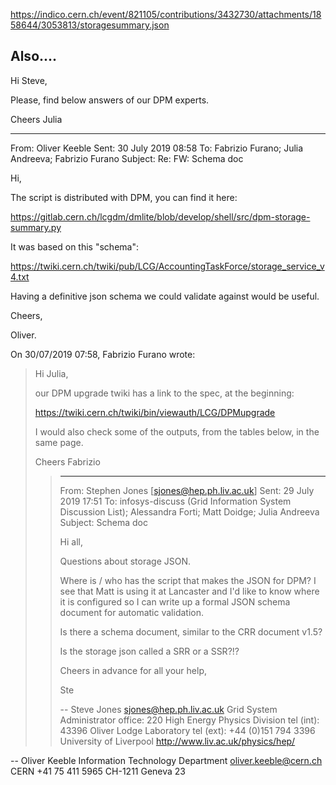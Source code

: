 https://indico.cern.ch/event/821105/contributions/3432730/attachments/1858644/3053813/storagesummary.json

Also....
----------------------------

Hi Steve,

Please, find below answers of our DPM experts.

Cheers
Julia
________________________________________
From: Oliver Keeble
Sent: 30 July 2019 08:58
To: Fabrizio Furano; Julia Andreeva; Fabrizio Furano
Subject: Re: FW: Schema doc

Hi,

The script is distributed with DPM, you can find it here:

https://gitlab.cern.ch/lcgdm/dmlite/blob/develop/shell/src/dpm-storage-summary.py

It was based on this "schema":

https://twiki.cern.ch/twiki/pub/LCG/AccountingTaskForce/storage_service_v4.txt

Having a definitive json schema we could validate against would be useful.

Cheers,

Oliver.

On 30/07/2019 07:58, Fabrizio Furano wrote:
> Hi Julia,
>
>   our DPM upgrade twiki has a link to the spec, at the beginning:
>
>   https://twiki.cern.ch/twiki/bin/viewauth/LCG/DPMupgrade
>
>   I would also check some of the outputs, from the tables below, in the
> same page.
>
> Cheers
> Fabrizio
>
>
>
>> ________________________________________
>> From: Stephen Jones [sjones@hep.ph.liv.ac.uk]
>> Sent: 29 July 2019 17:51
>> To: infosys-discuss (Grid Information System Discussion List); Alessandra Forti; Matt Doidge; Julia Andreeva
>> Subject: Schema doc
>>
>> Hi all,
>>
>> Questions about storage JSON.
>>
>> Where is / who has the script that makes the JSON for DPM? I see that
>> Matt is using it at Lancaster and I'd like to know where it is
>> configured so I can write up a formal JSON schema document for automatic
>> validation.
>>
>> Is there  a schema document, similar to the CRR document v1.5?
>>
>> Is the storage json called a SRR or a SSR?!?
>>
>> Cheers in advance for all your help,
>>
>> Ste
>>
>> --
>> Steve Jones                             sjones@hep.ph.liv.ac.uk
>> Grid System Administrator               office: 220
>> High Energy Physics Division            tel (int): 43396
>> Oliver Lodge Laboratory                 tel (ext): +44 (0)151 794 3396
>> University of Liverpool                 http://www.liv.ac.uk/physics/hep/
>>
>>

--
Oliver Keeble                      Information Technology Department
oliver.keeble@cern.ch                                           CERN
+41 75 411 5965                                    CH-1211 Geneva 23



